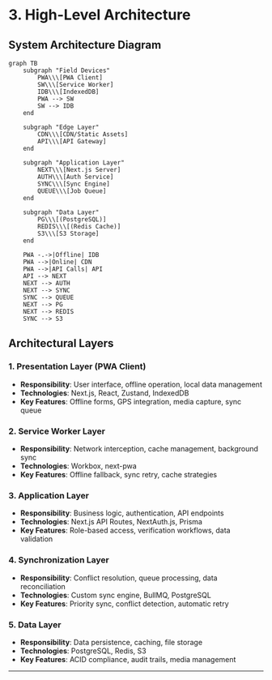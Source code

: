 # 3\. High-Level Architecture

## System Architecture Diagram

```mermaid
graph TB
    subgraph "Field Devices"
        PWA\\\[PWA Client]
        SW\\\[Service Worker]
        IDB\\\[IndexedDB]
        PWA --> SW
        SW --> IDB
    end
    
    subgraph "Edge Layer"
        CDN\\\[CDN/Static Assets]
        API\\\[API Gateway]
    end
    
    subgraph "Application Layer"
        NEXT\\\[Next.js Server]
        AUTH\\\[Auth Service]
        SYNC\\\[Sync Engine]
        QUEUE\\\[Job Queue]
    end
    
    subgraph "Data Layer"
        PG\\\[(PostgreSQL)]
        REDIS\\\[(Redis Cache)]
        S3\\\[S3 Storage]
    end
    
    PWA -.->|Offline| IDB
    PWA -->|Online| CDN
    PWA -->|API Calls| API
    API --> NEXT
    NEXT --> AUTH
    NEXT --> SYNC
    SYNC --> QUEUE
    NEXT --> PG
    NEXT --> REDIS
    SYNC --> S3
```

## Architectural Layers

### 1\. Presentation Layer (PWA Client)

* **Responsibility**: User interface, offline operation, local data management
* **Technologies**: Next.js, React, Zustand, IndexedDB
* **Key Features**: Offline forms, GPS integration, media capture, sync queue

### 2\. Service Worker Layer

* **Responsibility**: Network interception, cache management, background sync
* **Technologies**: Workbox, next-pwa
* **Key Features**: Offline fallback, sync retry, cache strategies

### 3\. Application Layer

* **Responsibility**: Business logic, authentication, API endpoints
* **Technologies**: Next.js API Routes, NextAuth.js, Prisma
* **Key Features**: Role-based access, verification workflows, data validation

### 4\. Synchronization Layer

* **Responsibility**: Conflict resolution, queue processing, data reconciliation
* **Technologies**: Custom sync engine, BullMQ, PostgreSQL
* **Key Features**: Priority sync, conflict detection, automatic retry

### 5\. Data Layer

* **Responsibility**: Data persistence, caching, file storage
* **Technologies**: PostgreSQL, Redis, S3
* **Key Features**: ACID compliance, audit trails, media management

---

